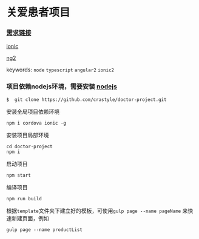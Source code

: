 # 关爱患者项目

### [需求链接](https://mrleolong.github.io/huanzheguanhuai)

  [ionic](http://ionicframework.com/docs/)

  [ng2](https://angular.cn/docs/ts/latest/api/)





keywords: `node` `typescript` `angular2` `ionic2`

### 项目依赖nodejs环境，需要安装 [nodejs](www.nodejs.org)


	$  git clone https://github.com/crastyle/doctor-project.git
	
安装全局项目依赖环境

	npm i cordova ionic -g	
	

安装项目局部环境

		
	cd doctor-project
	npm i	
	
	
启动项目

	npm start

编译项目

	npm run build
	
根据`template`文件夹下建立好的模板，可使用`gulp page --name pageName`	来快速新建页面，例如
	
	gulp page --name productList
		
